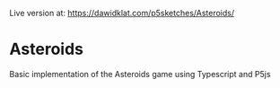 Live version at: https://dawidklat.com/p5sketches/Asteroids/

# Asteroids
Basic implementation of the Asteroids game using Typescript and P5js
